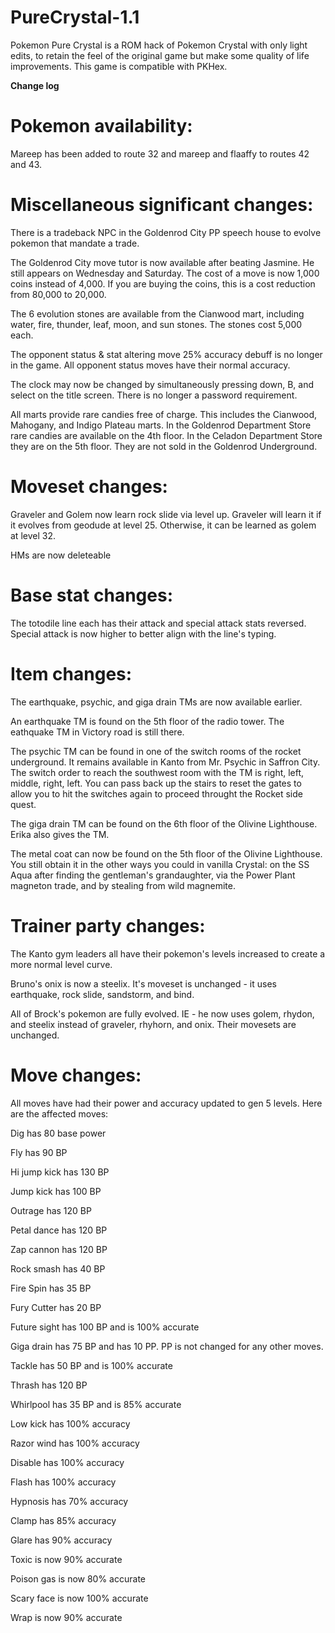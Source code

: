 # PureCrystal-1.1
Pokemon Pure Crystal is a ROM hack of Pokemon Crystal with only light edits, to retain the feel of the original game but make some quality of life improvements. This game is compatible with PKHex.

**Change log**

Pokemon availability:
==================
Mareep has been added to route 32 and mareep and flaaffy to routes 42 and 43. 

Miscellaneous significant changes:
=========================

There is a tradeback NPC in the Goldenrod City PP speech house to evolve pokemon that mandate a trade. 

The Goldenrod City move tutor is now available after beating Jasmine. He still appears on Wednesday and Saturday. The cost of a move is now 1,000 coins instead of 4,000. If you are buying the coins, this is a cost reduction from 80,000 to 20,000.

The 6 evolution stones are available from the Cianwood mart, including water, fire, thunder, leaf, moon, and sun stones. The stones cost 5,000 each. 

The opponent status & stat altering move 25% accuracy debuff is no longer in the game. All opponent status moves have their normal accuracy. 

The clock may now be changed by simultaneously pressing down, B, and select on the title screen. There is no longer a password requirement.

All marts provide rare candies free of charge. This includes the Cianwood, Mahogany, and Indigo Plateau marts. In the Goldenrod Department Store rare candies are available on the 4th floor. In the Celadon Department Store they are on the 5th floor. They are not sold in the Goldenrod Underground. 

Moveset changes: 
================

Graveler and Golem now learn rock slide via level up. Graveler will learn it if it evolves from geodude at level 25. Otherwise, it can be learned as golem at level 32. 

HMs are now deleteable

Base stat changes: 
===============================

The totodile line each has their attack and special attack stats reversed. Special attack is now higher to better align with the line's typing. 

Item changes: 
============

The earthquake, psychic, and giga drain TMs are now available earlier. 

An earthquake TM is found on the 5th floor of the radio tower. The eathquake TM in Victory road is still there.

The psychic TM can be found in one of the switch rooms of the rocket underground. It remains available in Kanto from Mr. Psychic in Saffron City. The switch order to reach the southwest room with the TM is right, left, middle, right, left. You can pass back up the stairs to reset the gates to allow you to hit the switches again to proceed throught the Rocket side quest. 

The giga drain TM can be found on the 6th floor of the Olivine Lighthouse. Erika also gives the TM. 

The metal coat can now be found on the 5th floor of the Olivine Lighthouse. You still obtain it in the other ways you could in vanilla Crystal: on the SS Aqua after finding the gentleman's grandaughter, via the Power Plant magneton trade, and by stealing from wild magnemite. 

Trainer party changes: 
======================

The Kanto gym leaders all have their pokemon's levels increased to create a more normal level curve. 

Bruno's onix is now a steelix. It's moveset is unchanged - it uses earthquake, rock slide, sandstorm, and bind. 

All of Brock's pokemon are fully evolved. IE - he now uses golem, rhydon, and steelix instead of graveler, rhyhorn, and onix. Their movesets are unchanged. 

Move changes:
=============
All moves have had their power and accuracy updated to gen 5 levels. Here are the affected moves: 

Dig has 80 base power

Fly has 90 BP

Hi jump kick has 130 BP

Jump kick has 100 BP

Outrage has 120 BP

Petal dance has 120 BP

Zap cannon has 120 BP

Rock smash has 40 BP

Fire Spin has 35 BP

Fury Cutter has 20 BP

Future sight has 100 BP and is 100% accurate

Giga drain has 75 BP and has 10 PP. PP is not changed for any other moves.

Tackle has 50 BP and is 100% accurate

Thrash has 120 BP

Whirlpool has 35 BP and is 85% accurate

Low kick has 100% accuracy

Razor wind has 100% accuracy

Disable has 100% accuracy

Flash has 100% accuracy

Hypnosis has 70% accuracy 

Clamp has 85% accuracy

Glare has 90% accuracy

Toxic is now 90% accurate

Poison gas is now 80% accurate

Scary face is now 100% accurate

Wrap is now 90% accurate
